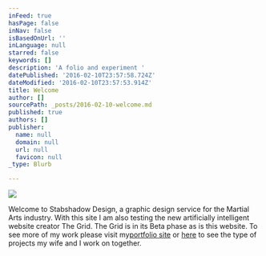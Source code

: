 ```yaml
---
inFeed: true
hasPage: false
inNav: false
isBasedOnUrl: ''
inLanguage: null
starred: false
keywords: []
description: 'A folio and experiment '
datePublished: '2016-02-10T23:57:58.724Z'
dateModified: '2016-02-10T23:57:53.914Z'
title: Welcome
author: []
sourcePath: _posts/2016-02-10-welcome.md
published: true
authors: []
publisher:
  name: null
  domain: null
  url: null
  favicon: null
_type: Blurb

---
```

![](https://the-grid-user-content.s3-us-west-2.amazonaws.com/1f4eb50e-cb28-43f2-81cf-b5a32ca90589.jpg)

Welcome to Stabshadow Design, a graphic design service for the Martial Arts industry. With this site I am also testing the new artificially intelligent website creator The Grid. The Grid is in its Beta phase as is this website. To see more of my work please visit my[portfolio site][0] or [here][1] to see the type of projects my wife and I work on together.

[0]: http://shaneberesford.com/
[1]: http://shineandhumm.com/